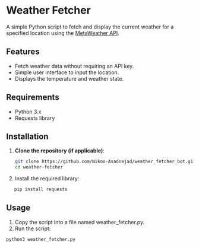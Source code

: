 # Weather Fetcher

A simple Python script to fetch and display the current weather for a specified location using the [MetaWeather API](https://www.metaweather.com/).

## Features

- Fetch weather data without requiring an API key.
- Simple user interface to input the location.
- Displays the temperature and weather state.

## Requirements

- Python 3.x
- Requests library

## Installation

1. **Clone the repository (if applicable)**:
   ```bash
   git clone https://github.com/Nikoo-Asadnejad/weather_fetcher_bot.git
   cd weather-fetcher
   ```
2.	Install the required library:
   
```bash
   pip install requests
```

## Usage

1.	Copy the script into a file named weather_fetcher.py.
2.	Run the script:
    
```bash
python3 weather_fetcher.py
```
